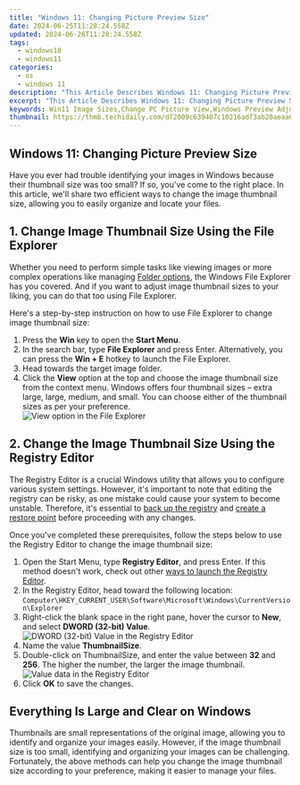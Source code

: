 ```yaml
---
title: "Windows 11: Changing Picture Preview Size"
date: 2024-06-25T11:28:24.558Z
updated: 2024-06-26T11:28:24.558Z
tags:
  - windows10
  - windows11
categories:
  - os
  - windows 11
description: "This Article Describes Windows 11: Changing Picture Preview Size"
excerpt: "This Article Describes Windows 11: Changing Picture Preview Size"
keywords: Win11 Image Sizes,Change PC Picture View,Windows Preview Adjust,Resize Win11 Images,Custom Window Photo Size,Alter Win11 Thumbnails,Set Picture View Dim
thumbnail: https://thmb.techidaily.com/df2009c639407c10216adf3ab20aeaa652a10152c64c0456c40360dd20bfbffb.jpeg
---
```


## Windows 11: Changing Picture Preview Size

 Have you ever had trouble identifying your images in Windows because their thumbnail size was too small? If so, you've come to the right place. In this article, we'll share two efficient ways to change the image thumbnail size, allowing you to easily organize and locate your files.

## 1\. Change Image Thumbnail Size Using the File Explorer

 Whether you need to perform simple tasks like viewing images or more complex operations like managing [Folder options](https://www.makeuseof.com/windows-folder-options-guide/), the Windows File Explorer has you covered. And if you want to adjust image thumbnail sizes to your liking, you can do that too using File Explorer.

 Here's a step-by-step instruction on how to use File Explorer to change image thumbnail size:

1. Press the **Win** key to open the **Start Menu**.
2. In the search bar, type **File Explorer** and press Enter. Alternatively, you can press the **Win + E** hotkey to launch the File Explorer.
3. Head towards the target image folder.
4. Click the **View** option at the top and choose the image thumbnail size from the context menu. Windows offers four thumbnail sizes – extra large, large, medium, and small. You can choose either of the thumbnail sizes as per your preference.  
![View option in the File Explorer](https://static1.makeuseofimages.com/wordpress/wp-content/uploads/2023/05/view-option.jpg)

## 2\. Change the Image Thumbnail Size Using the Registry Editor

 The Registry Editor is a crucial Windows utility that allows you to configure various system settings. However, it's important to note that editing the registry can be risky, as one mistake could cause your system to become unstable. Therefore, it's essential to [back up the registry](https://www.makeuseof.com/tag/backup-restore-windows-registry/) and [create a restore point](https://www.makeuseof.com/windows-11-create-restore-point/) before proceeding with any changes.

 Once you've completed these prerequisites, follow the steps below to use the Registry Editor to change the image thumbnail size:

1. Open the Start Menu, type **Registry Editor**, and press Enter. If this method doesn't work, check out other [ways to launch the Registry Editor](https://www.makeuseof.com/windows-11-open-registry-editor/).
2. In the Registry Editor, head toward the following location:  
`Computer\HKEY_CURRENT_USER\Software\Microsoft\Windows\CurrentVersion\Explorer`
3. Right-click the blank space in the right pane, hover the cursor to **New**, and select **DWORD (32-bit) Value**.  
![DWORD (32-bit) Value in the Registry Editor](https://static1.makeuseofimages.com/wordpress/wp-content/uploads/2023/05/dword-32-bit-value-2.jpg)
4. Name the value **ThumbnailSize**.
5. Double-click on ThumbnailSize, and enter the value between **32** and **256**. The higher the number, the larger the image thumbnail.  
![Value data in the Registry Editor](https://static1.makeuseofimages.com/wordpress/wp-content/uploads/2023/05/value-data-1.jpg)
6. Click **OK** to save the changes.

## Everything Is Large and Clear on Windows

 Thumbnails are small representations of the original image, allowing you to identify and organize your images easily. However, if the image thumbnail size is too small, identifying and organizing your images can be challenging. Fortunately, the above methods can help you change the image thumbnail size according to your preference, making it easier to manage your files.



<ins class="adsbygoogle"
      style="display:block"
      data-ad-client="ca-pub-7571918770474297"
      data-ad-slot="8358498916"
      data-ad-format="auto"
      data-full-width-responsive="true"></ins>